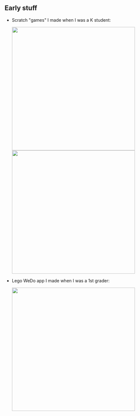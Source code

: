 ## Early stuff

- Scratch "games" I made when I was a K student: 

  <img src="scratch1.gif" width=400>
  <img src="scratch2.gif" width=400>

- Lego WeDo app I made when I was a 1st grader: 

  <img src="lego-wedo.gif" height=400>


